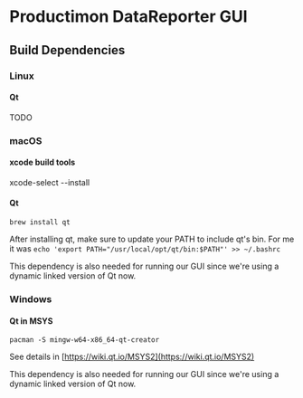 # Productimon DataReporter GUI

## Build Dependencies

### Linux

#### Qt
TODO

### macOS

#### xcode build tools
xcode-select --install

#### Qt
`brew install qt`

After installing qt, make sure to update your PATH to include qt's bin. For me it was `echo 'export PATH="/usr/local/opt/qt/bin:$PATH"' >> ~/.bashrc`

This dependency is also needed for running our GUI since we're using a dynamic linked version of Qt now.

### Windows
#### Qt in MSYS
`pacman -S mingw-w64-x86_64-qt-creator`

See details in [https://wiki.qt.io/MSYS2](https://wiki.qt.io/MSYS2)

This dependency is also needed for running our GUI since we're using a dynamic linked version of Qt now.
